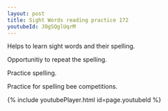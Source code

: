 ```yaml
---
layout: post
title: Sight Words reading practice 172
youtubeId: JOgSQglUqrM
---
```

 
 
Helps to learn sight words and their spelling.

Opportunitiy to repeat the spelling. 

Practice spelling. 
 
Practice for spelling bee competitions. 
 
{% include youtubePlayer.html id=page.youtubeId %}
 
 
